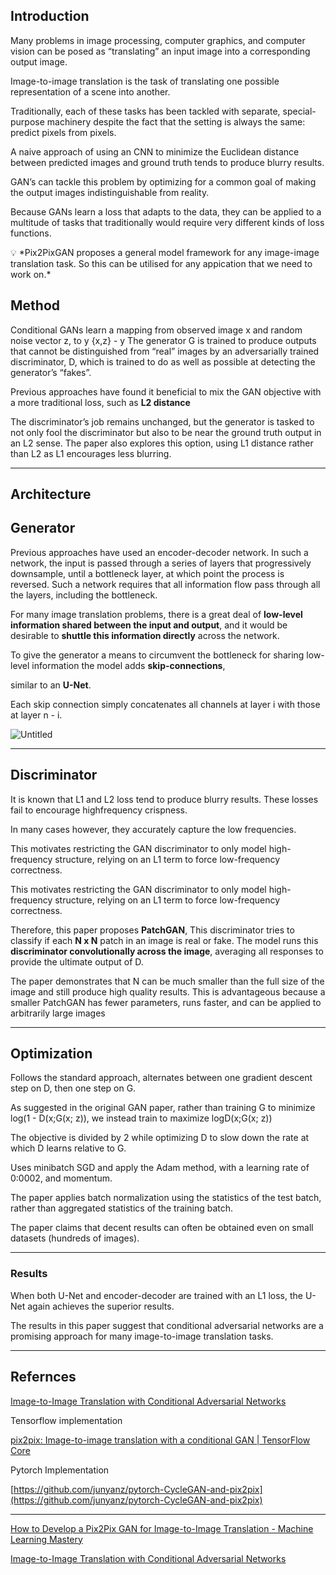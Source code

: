 
## Introduction

Many problems in image processing, computer graphics, and computer vision can be posed as “translating” an input image into a corresponding output image.

Image-to-image translation is the task of translating one possible representation of a scene into another.

Traditionally, each of these tasks has been tackled with separate, special-purpose machinery despite the fact that the setting is always the same: predict pixels from pixels.

A naive approach of using an CNN to minimize the Euclidean distance between predicted images and ground truth tends to produce blurry results. 

GAN’s can tackle this problem by optimizing for a common goal of making the output images indistinguishable from reality.

Because GANs learn a loss that adapts to the data, they can be applied to a multitude of tasks that traditionally would require very different kinds of loss functions.

<aside>
💡 *Pix2PixGAN proposes a general model framework for any image-image translation task. So this can be utilised for any appication that we need to work on.*

</aside>

## Method

Conditional GANs learn a mapping from observed image x and random noise vector z, to y {x,z} - y
The generator G is trained to produce outputs that cannot be distinguished from “real” images by an adversarially trained
discriminator, D, which is trained to do as well as possible at detecting the generator’s “fakes”.

Previous approaches have found it beneficial to mix the GAN objective with a more traditional loss, such as **L2 distance**

The discriminator’s job remains unchanged, but the generator is tasked to not only fool the discriminator but
also to be near the ground truth output in an L2 sense. The paper also explores this option, using L1 distance rather than L2 as
L1 encourages less blurring.

---

## Architecture

## Generator

Previous approaches have used an encoder-decoder network. In such a network, the input is passed through a series of layers
that progressively downsample, until a bottleneck layer, at which point the process is reversed. Such a network requires
that all information flow pass through all the layers, including the bottleneck.

For many image translation problems, there is a great deal of **low-level information shared
between the input and output**, and it would be desirable to **shuttle this information directly** across the network.

To give the generator a means to circumvent the bottleneck for sharing low-level information the model adds **skip-connections**, 

similar to an **U-Net**.

Each skip connection simply concatenates all channels at layer i with those at layer n - i.

![Untitled](https://user-images.githubusercontent.com/72121513/180185142-48ce6e16-7837-424f-8d59-bf0be3d25168.png)

---

## Discriminator

It is known that L1 and L2 loss tend to produce blurry results. These losses fail to encourage highfrequency crispness. 

In many cases however, they accurately capture the low frequencies.

This motivates restricting the GAN discriminator to only model high-frequency structure, relying on an L1 term to
force low-frequency correctness.

This motivates restricting the GAN discriminator to only model high-frequency structure, relying on an L1 term to force low-frequency correctness. 

Therefore, this paper proposes **PatchGAN**, This discriminator tries to classify if each **N x N** patch in an image is real or fake. The model runs this **discriminator convolutionally across the image**, averaging all responses to provide the ultimate output of D.

The paper demonstrates that N can be much smaller than the full size of the image and still produce high quality results. This is advantageous because a smaller PatchGAN has fewer parameters, runs faster, and can be applied to arbitrarily large images

---

## Optimization

Follows the standard approach, alternates between one gradient descent step on D, then one step on G.

As suggested in the original GAN paper, rather than training G to minimize log(1 - D(x;G(x; z)), we instead train to maximize logD(x;G(x; z))

The objective is divided by 2 while optimizing D to slow down the rate at which D learns relative to G.

Uses minibatch SGD and apply the Adam method, with a learning rate of 0:0002, and momentum.

The paper applies batch normalization  using the statistics of the test batch, rather than aggregated statistics of the training batch.

The paper claims that decent results can often be obtained even on small datasets (hundreds of images).

---

### Results

When both U-Net and encoder-decoder are trained with an L1 loss, the U-Net again achieves the superior results.

The results in this paper suggest that conditional adversarial networks are a promising approach for many image-to-image translation tasks.

---

## Refernces

[Image-to-Image Translation with Conditional Adversarial Networks](https://phillipi.github.io/pix2pix/)

Tensorflow implementation

[pix2pix: Image-to-image translation with a conditional GAN | TensorFlow Core](https://www.tensorflow.org/tutorials/generative/pix2pix)

Pytorch Implementation

[https://github.com/junyanz/pytorch-CycleGAN-and-pix2pix](https://github.com/junyanz/pytorch-CycleGAN-and-pix2pix)

---

[How to Develop a Pix2Pix GAN for Image-to-Image Translation - Machine Learning Mastery](https://machinelearningmastery.com/how-to-develop-a-pix2pix-gan-for-image-to-image-translation/)

[Image-to-Image Translation with Conditional Adversarial Networks](https://arxiv.org/abs/1611.07004)
